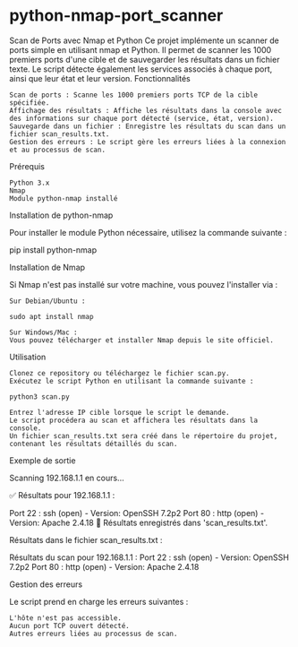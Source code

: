 # python-nmap-port_scanner
Scan de Ports avec Nmap et Python
Ce projet implémente un scanner de ports simple en utilisant nmap et Python. Il permet de scanner les 1000 premiers ports d'une cible et de sauvegarder les résultats dans un fichier texte. Le script détecte également les services associés à chaque port, ainsi que leur état et leur version.
Fonctionnalités

    Scan de ports : Scanne les 1000 premiers ports TCP de la cible spécifiée.
    Affichage des résultats : Affiche les résultats dans la console avec des informations sur chaque port détecté (service, état, version).
    Sauvegarde dans un fichier : Enregistre les résultats du scan dans un fichier scan_results.txt.
    Gestion des erreurs : Le script gère les erreurs liées à la connexion et au processus de scan.

Prérequis

    Python 3.x
    Nmap
    Module python-nmap installé

Installation de python-nmap

Pour installer le module Python nécessaire, utilisez la commande suivante :

pip install python-nmap

Installation de Nmap

Si Nmap n'est pas installé sur votre machine, vous pouvez l'installer via :

    Sur Debian/Ubuntu :

    sudo apt install nmap

    Sur Windows/Mac :
    Vous pouvez télécharger et installer Nmap depuis le site officiel.

Utilisation

    Clonez ce repository ou téléchargez le fichier scan.py.
    Exécutez le script Python en utilisant la commande suivante :

    python3 scan.py

    Entrez l'adresse IP cible lorsque le script le demande.
    Le script procédera au scan et affichera les résultats dans la console.
    Un fichier scan_results.txt sera créé dans le répertoire du projet, contenant les résultats détaillés du scan.

Exemple de sortie

Scanning 192.168.1.1 en cours...

✅ Résultats pour 192.168.1.1 :

Port 22 : ssh (open) - Version: OpenSSH 7.2p2
Port 80 : http (open) - Version: Apache 2.4.18
📂 Résultats enregistrés dans 'scan_results.txt'.

Résultats dans le fichier scan_results.txt :

Résultats du scan pour 192.168.1.1 :
Port 22 : ssh (open) - Version: OpenSSH 7.2p2
Port 80 : http (open) - Version: Apache 2.4.18

Gestion des erreurs

Le script prend en charge les erreurs suivantes :

    L'hôte n'est pas accessible.
    Aucun port TCP ouvert détecté.
    Autres erreurs liées au processus de scan.
